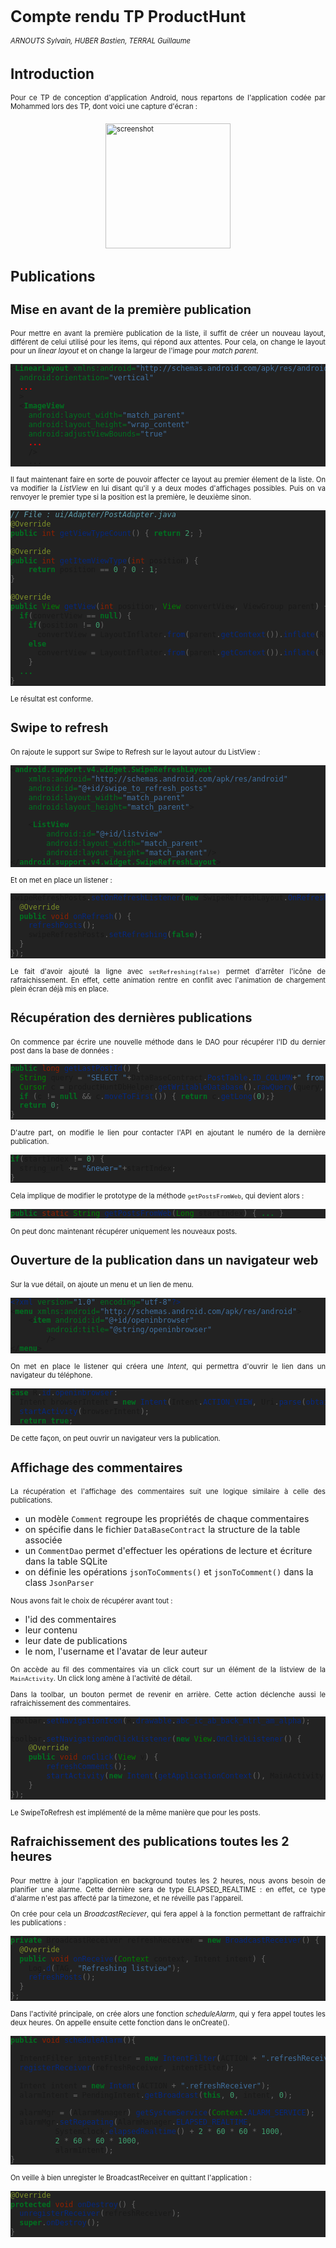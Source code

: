 <style>

p {font-size: 0.8em; text-align: justify;}
.source, .lines {color: #ccc; font-size: 0.5em;}
pre{background-color: #222 !important;}

h1 { font-size: 1.8em !important; }
h2 { font-size: 1.6em !important; }
h3 { font-size: 1.4em !important; }
h4 { font-size: 1.2em !important; }
h5 { font-size: 1.1em !important; }
h6 { font-size: 1.0em !important; }

img[alt=screenshot]{
  display: block;
  margin: auto;
  width: 200px;
  margin: 20px auto 20px auto;
}
</style>

# Compte rendu TP ProductHunt
*ARNOUTS Sylvain, HUBER Bastien, TERRAL Guillaume*

## Introduction

Pour ce TP de conception d'application Android, nous repartons de l'application
codée par Mohammed lors des TP, dont voici une capture d'écran :
![screenshot](./images/Screenshot_begin.png)

## Publications
### Mise en avant de la première publication

Pour mettre en avant la première publication de la liste, il suffit de créer un nouveau layout, différent de celui utilisé pour les items, qui répond aux attentes. Pour cela, on change le layout pour un *linear layout* et on change la largeur de l'image pour *match parent*.

```xml
<LinearLayout xmlns:android="http://schemas.android.com/apk/res/android"
  android:orientation="vertical"
  ...
  >
  <ImageView
    android:layout_width="match_parent"
    android:layout_height="wrap_content"
    android:adjustViewBounds="true"
    ...
    />
    ...
```

Il faut maintenant faire en sorte de pouvoir affecter ce layout au premier élement de la liste. On va modifier la *ListView* en lui disant qu'il y a deux modes d'affichages possibles. Puis on va renvoyer le premier type si la position est la première, le deuxième sinon.
```java
// File : ui/Adapter/PostAdapter.java
@Override
public int getViewTypeCount() { return 2; }

@Override
public int getItemViewType(int position) {
    return position == 0 ? 0 : 1;
}

@Override
public View getView(int position, View convertView, ViewGroup parent) {
  if(convertView == null) {
    if(position != 0)
      convertView = LayoutInflater.from(parent.getContext()).inflate(R.layout.item,parent, false);
    else
      convertView = LayoutInflater.from(parent.getContext()).inflate(R.layout.big_item,parent, false);
    }
  ...
}
```
Le résultat est conforme.

### Swipe to refresh
On rajoute le support sur Swipe to Refresh sur le layout autour du ListView :
```xml
<android.support.v4.widget.SwipeRefreshLayout
    xmlns:android="http://schemas.android.com/apk/res/android"
    android:id="@+id/swipe_to_refresh_posts"
    android:layout_width="match_parent"
    android:layout_height="match_parent">

    <ListView
        android:id="@+id/listview"
        android:layout_width="match_parent"
        android:layout_height="match_parent"/>
</android.support.v4.widget.SwipeRefreshLayout>
```
Et on met en place un listener :
```java
swipeRefreshPosts.setOnRefreshListener(new SwipeRefreshLayout.OnRefreshListener() {
  @Override
  public void onRefresh() {
    refreshPosts();
    swipeRefreshPosts.setRefreshing(false);
  }
});
```
Le fait d'avoir ajouté la ligne avec `setRefreshing(false)` permet d'arrêter l'icône de rafraichissement. En effet, cette animation rentre en conflit avec l'animation de chargement plein écran déjà mis en place.

### Récupération des dernières publications
On commence par écrire une nouvelle méthode  dans le DAO pour récupérer l'ID du dernier post dans la base de données :
```java
public long getLastPostId() {
  String query = "SELECT "+DataBaseContract.PostTable.ID_COLUMN+" from "+ DataBaseContract.PostTable.TABLE_NAME +" order by "+DataBaseContract.PostTable.ID_COLUMN+" DESC limit 1";
  Cursor c = productHuntDbHelper.getWritableDatabase().rawQuery(query, null);
  if (c != null && c.moveToFirst()) { return c.getLong(0);}
  return 0;
}
```
D'autre part, on modifie le lien pour contacter l'API en ajoutant le numéro de la dernière publication.
```java
if(startIndex != 0) {
  string_url += "&newer="+startIndex;
}
```
Cela implique de modifier le prototype de la méthode `getPostsFromWeb`, qui devient alors :
```java
public static String getPostsFromWeb(Long startIndex) { ... }
```
On peut donc maintenant récupérer uniquement les nouveaux posts.

### Ouverture de la publication dans un navigateur web
Sur la vue détail, on ajoute un menu et un lien de menu.
```xml
<?xml version="1.0" encoding="utf-8"?>
<menu xmlns:android="http://schemas.android.com/apk/res/android">
    <item android:id="@+id/openinbrowser"
        android:title="@string/openinbrowser"
        />
</menu>
```
On met en place le listener qui créera une *Intent*, qui permettra d'ouvrir le lien dans un navigateur du téléphone.
```java
case R.id.openinbrowser:
  Intent browserIntent = new Intent(Intent.ACTION_VIEW, Uri.parse(obtainPostUrlFromIntent()));
  startActivity(browserIntent);
  return true;
```
De cette façon, on peut ouvrir un navigateur vers la publication.


### Affichage des commentaires
La récupération et l'affichage des commentaires suit une logique similaire à
celle des publications.
* un modèle ``Comment`` regroupe les propriétés de chaque commentaires
* on spécifie dans le fichier ``DataBaseContract`` la structure de la table
associée
* un ``CommentDao`` permet d'effectuer les opérations de lecture et écriture
 dans la table SQLite
* on définie les opérations ``jsonToComments()`` et ``jsonToComment()`` dans la
class ``JsonParser``

Nous avons fait le choix de récupérer avant tout :
* l'id des commentaires
* leur contenu
* leur date de publications
* le nom, l'username et l'avatar de leur auteur

On accède au fil des commentaires via un click court sur un élément de la listview
de la ``MainActivity``. Un click long amène à l'activité de détail.

Dans la toolbar, un bouton permet de revenir en arrière. Cette action déclenche
aussi le rafraichissement des commentaires.

```java
toolbar.setNavigationIcon(R.drawable.abc_ic_ab_back_mtrl_am_alpha);

toolbar.setNavigationOnClickListener(new View.OnClickListener() {
    @Override
    public void onClick(View v) {
        refreshComments();
        startActivity(new Intent(getApplicationContext(), MainActivity.class));
    }
});
```

Le SwipeToRefresh est implémenté de la même manière que pour les posts.

### Rafraichissement des publications toutes les 2 heures

Pour mettre à jour l'application en background toutes les 2 heures, nous avons
besoin de planifier une alarme. Cette dernière sera de type ELAPSED_REALTIME :
en effet, ce type d'alarme n'est pas affecté par la timezone, et ne réveille
pas l'appareil.

On crée pour cela un *BroadcastReciever*, qui fera appel à la fonction
permettant de raffraichir les publications :
```java
private BroadcastReceiver refreshReceiver = new BroadcastReceiver() {
  @Override
  public void onReceive(Context context, Intent intent) {
    Log.d(TAG, "Refreshing listview");
    refreshPosts();
  }
};
```

Dans l'activité principale, on crée alors une fonction *scheduleAlarm*, qui
y fera appel toutes les deux heures. On appelle ensuite cette fonction dans
le onCreate().
```java
public void scheduleAlarm(){

  IntentFilter intentFilter = new IntentFilter(ACTION + ".refreshReceiver");
  registerReceiver(refreshReceiver, intentFilter);

  Intent intent = new Intent(ACTION + ".refreshReceiver");
  alarmIntent = PendingIntent.getBroadcast(this, 0, intent, 0);

  alarmMgr = (AlarmManager) getSystemService(Context.ALARM_SERVICE);
  alarmMgr.setRepeating(AlarmManager.ELAPSED_REALTIME,
          SystemClock.elapsedRealtime() + 2 * 60 * 60 * 1000,
          2 * 60 * 60 * 1000,
          alarmIntent);
}
```

On veille à bien unregister le BroadcastReceiver en quittant l'application :
```java
@Override
protected void onDestroy() {
  unregisterReceiver(refreshReceiver);
  super.onDestroy();
}
```
